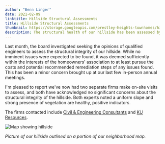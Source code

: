 ```yaml
---
author: "Benn Linger"
date: 2021-02-09
linktitle: Hillside Structural Assessments
title: Hillside Structural Assessments
thumbnail: https://storage.googleapis.com/prestley-heights-townhomes/hillside-map-2021.jpg
description: The structural health of our hillside has been assessed by qualified professionals.
---
```


Last month, the board investigated seeking the opinions of qualified engineers to assess the structural integrity of our hillside. While no imminent issues were expected to be found, it was deemed sufficiently within the interests of the homeowners' association to at least pursue the costs and potential recommended remediation steps of any issues found. This has been a minor concern brought up at our last few in-person annual meetings.

I'm pleased to report we've now had two separate firms make on-site visits to assess, and both have acknowledged no significant concerns about the structural integrity of the hillside. Both experts noted a uniform slope and strong presence of vegetation are healthy, positive indicators.

The firms contacted include [Civil & Engineering Consultants](http://www.cecinc.com) and [KU Resources](https://kuresources.com/).

![Map showing hillside](https://storage.googleapis.com/prestley-heights-townhomes/hillside-map-2021.jpg)

*Picture of our hillside outlined on a portion of our neighborhood map.*

